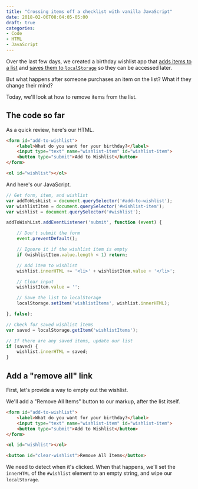 ```yaml
---
title: "Crossing items off a checklist with vanilla JavaScript"
date: 2018-02-06T08:04:05-05:00
draft: true
categories:
- Code
- HTML
- JavaScript
---
```


Over the last few days, we created a birthday wishlist app that [adds items to a list](/updating-your-ui-based-on-user-inputs-with-vanilla-javascript/) and [saves them to `localStorage`](/saving-html-to-localstorage-with-vanilla-js/) so they can be accessed later.

But what happens after someone purchases an item on the list? What if they change their mind?

Today, we'll look at how to remove items from the list.

## The code so far

As a quick review, here's our HTML.

```html
<form id="add-to-wishlist">
	<label>What do you want for your birthday?</label>
	<input type="text" name="wishlist-item" id="wishlist-item">
	<button type="submit">Add to Wishlist</button>
</form>

<ol id="wishlist"></ol>
```

And here's our JavaScript.

```js
// Get form, item, and wishlist
var addToWishList = document.querySelector('#add-to-wishlist');
var wishlistItem = document.querySelector('#wishlist-item');
var wishlist = document.querySelector('#wishlist');

addToWishList.addEventListener('submit', function (event) {

	// Don't submit the form
	event.preventDefault();

	// Ignore it if the wishlist item is empty
	if (wishlistItem.value.length < 1) return;

	// Add item to wishlist
	wishlist.innerHTML += '<li>' + wishlistItem.value + '</li>';

	// Clear input
	wishlistItem.value = '';

	// Save the list to localStorage
	localStorage.setItem('wishlistItems', wishlist.innerHTML);

}, false);

// Check for saved wishlist items
var saved = localStorage.getItem('wishlistItems');

// If there are any saved items, update our list
if (saved) {
	wishlist.innerHTML = saved;
}
```

## Add a "remove all" link

First, let's provide a way to empty out the wishlist.

We'll add a "Remove All Items" button to our markup, after the list itself.

```html
<form id="add-to-wishlist">
	<label>What do you want for your birthday?</label>
	<input type="text" name="wishlist-item" id="wishlist-item">
	<button type="submit">Add to Wishlist</button>
</form>

<ol id="wishlist"></ol>

<button id="clear-wishlist">Remove All Items</button>
```

We need to detect when it's clicked. When that happens, we'll set the `innerHTML` of the `#wishlist` element to an empty string, and wipe our `localStorage`.